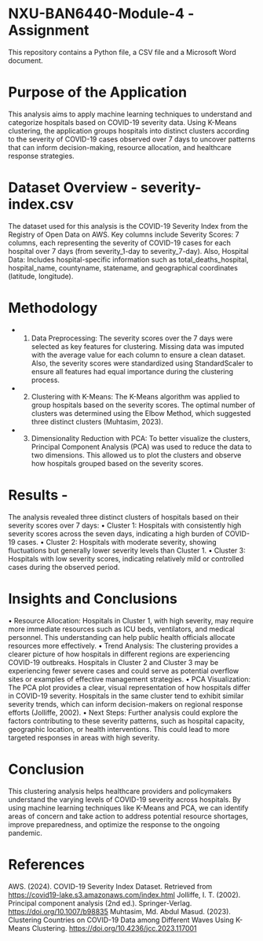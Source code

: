 # NXU-BAN6440-Module-4 -Assignment
This repository contains a Python file, a CSV file and a Microsoft Word document.

# Purpose of the Application 
This analysis aims to apply machine learning techniques to understand and categorize hospitals based on COVID-19 severity data. Using K-Means clustering, the application groups hospitals into distinct clusters according to the severity of COVID-19 cases observed over 7 days to uncover patterns that can inform decision-making, resource allocation, and healthcare response strategies.

# Dataset Overview - severity-index.csv
The dataset used for this analysis is the COVID-19 Severity Index from the Registry of Open Data on AWS. Key columns include Severity Scores: 7 columns, each representing the severity of COVID-19 cases for each hospital over 7 days (from severity_1-day to severity_7-day). Also, Hospital Data: Includes hospital-specific information such as total_deaths_hospital, hospital_name, countyname, statename, and geographical coordinates (latitude, longitude). 

# Methodology
-   1.	Data Preprocessing: The severity scores over the 7 days were selected as key features for clustering. Missing data was imputed with the average value for each column to ensure a clean dataset. Also, the severity scores were standardized using StandardScaler to ensure all features had equal importance during the clustering process.
-   2.	Clustering with K-Means: The K-Means algorithm was applied to group hospitals based on the severity scores. The optimal number of clusters was determined using the Elbow Method, which suggested three distinct clusters (Muhtasim, 2023).
-   3.	Dimensionality Reduction with PCA: To better visualize the clusters, Principal Component Analysis (PCA) was used to reduce the data to two dimensions. This allowed us to plot the clusters and observe how hospitals grouped based on the severity scores.
   
# Results - 
The analysis revealed three distinct clusters of hospitals based on their severity scores over 7 days:
•	Cluster 1: Hospitals with consistently high severity scores across the seven days, indicating a high burden of COVID-19 cases.
•	Cluster 2: Hospitals with moderate severity, showing fluctuations but generally lower severity levels than Cluster 1.
•	Cluster 3: Hospitals with low severity scores, indicating relatively mild or controlled cases during the observed period.

# Insights and Conclusions
•	Resource Allocation: Hospitals in Cluster 1, with high severity, may require more immediate resources such as ICU beds, ventilators, and medical personnel. This understanding can help public health officials allocate resources more effectively.
•	Trend Analysis: The clustering provides a clearer picture of how hospitals in different regions are experiencing COVID-19 outbreaks. Hospitals in Cluster 2 and Cluster 3 may be experiencing fewer severe cases and could serve as potential overflow sites or examples of effective management strategies.
•	PCA Visualization: The PCA plot provides a clear, visual representation of how hospitals differ in COVID-19 severity. Hospitals in the same cluster tend to exhibit similar severity trends, which can inform decision-makers on regional response efforts (Jolliffe, 2002).
•	Next Steps: Further analysis could explore the factors contributing to these severity patterns, such as hospital capacity, geographic location, or health interventions. This could lead to more targeted responses in areas with high severity.

# Conclusion
This clustering analysis helps healthcare providers and policymakers understand the varying levels of COVID-19 severity across hospitals. By using machine learning techniques like K-Means and PCA, we can identify areas of concern and take action to address potential resource shortages, improve preparedness, and optimize the response to the ongoing pandemic.

# References
AWS. (2024). COVID-19 Severity Index Dataset. Retrieved from https://covid19-lake.s3.amazonaws.com/index.html
Jolliffe, I. T. (2002). Principal component analysis (2nd ed.). Springer-Verlag. https://doi.org/10.1007/b98835
Muhtasim, Md. Abdul Masud. (2023). Clustering Countries on COVID-19 Data among Different Waves Using K-Means Clustering. https://doi.org/10.4236/jcc.2023.117001

